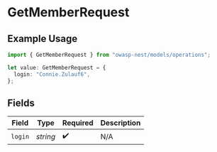 # GetMemberRequest

## Example Usage

```typescript
import { GetMemberRequest } from "owasp-nest/models/operations";

let value: GetMemberRequest = {
  login: "Connie.Zulauf6",
};
```

## Fields

| Field              | Type               | Required           | Description        |
| ------------------ | ------------------ | ------------------ | ------------------ |
| `login`            | *string*           | :heavy_check_mark: | N/A                |